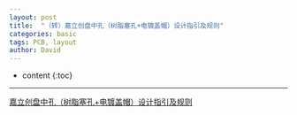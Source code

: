 ```yaml
---
layout: post
title:  "（转）嘉立创盘中孔（树脂塞孔+电镀盖帽）设计指引及规则"
categories: basic
tags: PCB, layout
author: David
---
```


* content
{:toc}

---
[嘉立创盘中孔（树脂塞孔+电镀盖帽）设计指引及规则](https://m.jlc.com/portal/q7i38630.html)